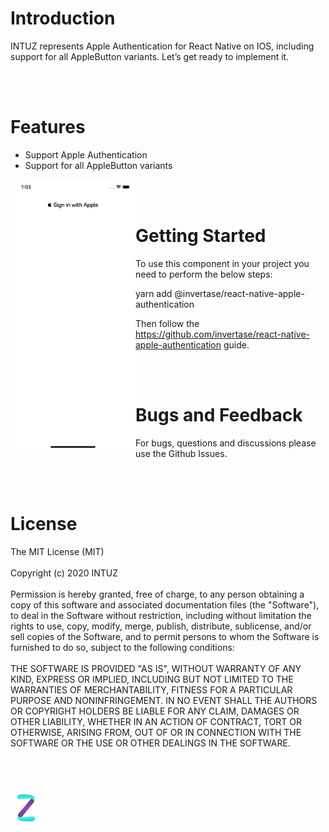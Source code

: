 <h1>Introduction</h1>
INTUZ represents  Apple Authentication for React Native on IOS, including support for all AppleButton variants. Let’s get ready to implement it.

<br/><br/>
<h1>Features</h1>

- Support Apple Authentication
- Support for all AppleButton variants

<div style="float:left">
<img src="Screenshots/Screen1.png" width="200">
</div>


<br/><br/>
<h1>Getting Started</h1>

To use this component in your project you need to perform the below steps:

yarn add @invertase/react-native-apple-authentication

Then follow the https://github.com/invertase/react-native-apple-authentication guide.

<br/><br/>
**<h1>Bugs and Feedback</h1>**
For bugs, questions and discussions please use the Github Issues.


<br/><br/>
**<h1>License</h1>**
The MIT License (MIT)
<br/><br/>
Copyright (c) 2020 INTUZ
<br/><br/>
Permission is hereby granted, free of charge, to any person obtaining a copy of this software and associated documentation files (the "Software"), to deal in the Software without restriction, including without limitation the rights to use, copy, modify, merge, publish, distribute, sublicense, and/or sell copies of the Software, and to permit persons to whom the Software is furnished to do so, subject to the following conditions: 
<br/><br/>
THE SOFTWARE IS PROVIDED "AS IS", WITHOUT WARRANTY OF ANY KIND, EXPRESS OR IMPLIED, INCLUDING BUT NOT LIMITED TO THE WARRANTIES OF MERCHANTABILITY, FITNESS FOR A PARTICULAR PURPOSE AND NONINFRINGEMENT. IN NO EVENT SHALL THE AUTHORS OR COPYRIGHT HOLDERS BE LIABLE FOR ANY CLAIM, DAMAGES OR OTHER LIABILITY, WHETHER IN AN ACTION OF CONTRACT, TORT OR OTHERWISE, ARISING FROM, OUT OF OR IN CONNECTION WITH THE SOFTWARE OR THE USE OR OTHER DEALINGS IN THE SOFTWARE.

<br/>
<h1></h1>
<a href="https://www.intuz.com/" target="_blank"><img src="Screenshots/logo.jpg"></a>



